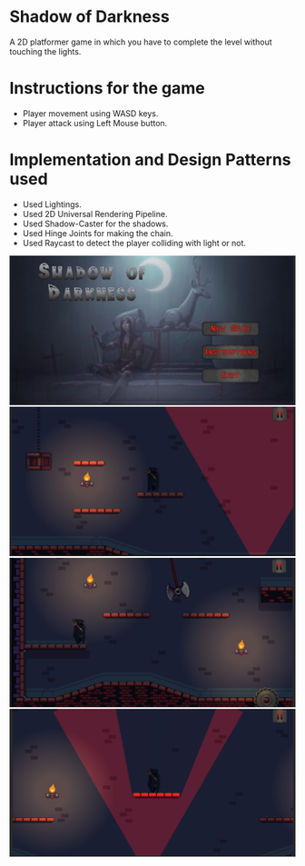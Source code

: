 # Shadow of Darkness
A 2D platformer game in which you have to complete the level without touching the lights.

# Instructions for the game
- Player movement using WASD keys.
- Player attack using Left Mouse button.

# Implementation and Design Patterns used
- Used Lightings.
- Used 2D Universal Rendering Pipeline.
- Used Shadow-Caster for the shadows.
- Used Hinge Joints for making the chain.
- Used Raycast to detect the player colliding with light or not.

![](Images/1.png)
![](Images/2.png)
![](Images/3.png)
![](Images/4.png)
